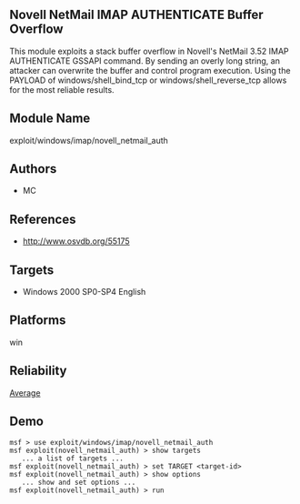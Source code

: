 ## Novell NetMail IMAP AUTHENTICATE Buffer Overflow

This module exploits a stack buffer overflow in Novell's 
NetMail 3.52 IMAP AUTHENTICATE GSSAPI command. By sending an 
overly long string, an attacker can overwrite the buffer and 
control program execution. Using the PAYLOAD of 
windows/shell_bind_tcp or windows/shell_reverse_tcp allows 
for the most reliable results.


## Module Name
exploit/windows/imap/novell_netmail_auth

## Authors
* MC


## References
* http://www.osvdb.org/55175



## Targets
* Windows 2000 SP0-SP4 English


## Platforms
win

## Reliability
[Average](https://github.com/rapid7/metasploit-framework/wiki/Exploit-Ranking)

## Demo

```
msf > use exploit/windows/imap/novell_netmail_auth
msf exploit(novell_netmail_auth) > show targets
   ... a list of targets ...
msf exploit(novell_netmail_auth) > set TARGET <target-id>
msf exploit(novell_netmail_auth) > show options
   ... show and set options ...
msf exploit(novell_netmail_auth) > run
```
    
    